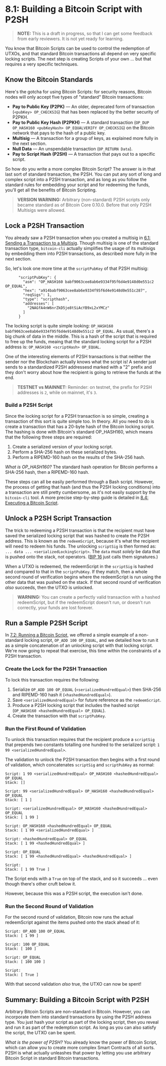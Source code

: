 # 8.1: Building a Bitcoin Script with P2SH

> **NOTE:** This is a draft in progress, so that I can get some feedback from early reviewers. It is not yet ready for learning.

You know that Bitcoin Scripts can be used to control the redemption of UTXOs, and that standard Bitcoin transactions all depend on very specific locking scripts. The next step is creating Scripts of your own ... but that requires a very specific techniques.

## Know the Bitcoin Standards

Here's the gotcha for using Bitcoin Scripts: for security reasons, Bitcoin nodes will only accept five types of "standard" Bitcoin transactions:

* __Pay to Public Key (P2PK)__ — An older, deprecated form of transaction (`<pubKey> OP_CHECKSIG`) that has been replaced by the better security of P2PKH.
* __Pay to Public Key Hash (P2PKH)__ — A standard transaction (`OP_DUP OP_HASH160 <pubKeyHash> OP_EQUALVERIFY OP_CHECKSIG`) on the Bitcoin network that pays to the hash of a public key.
* __Multisig__ — A transaction for a group of keys, as explained more fully in the next section.
* __Null Data__ — An unspendable transaction (`OP_RETURN Data`).
* __Pay to Script Hash (P2SH)__ — A transaction that pays out to a specific script.

So how do you write a more complex Bitcoin Script? The answer is in that last sort of standard transaction, the P2SH. You can put any sort of long and complex script into a P2SH transaction, and as long as you follow the standard rules for embedding your script and for redeeming the funds, you'll get all the benefits of Bitcoin Scripting.

> **VERSION WARNING:** Arbitrary (non-standard) P2SH scripts only became standard as of Bitcoin Core 0.10.0. Before that only P2SH Multisigs were allowed.

## Lock a P2SH Transaction

You already saw a P2SH transaction when you created a multisig in [6.1: Sending a Transaction to a Multisig](6_1_Sending_a_Transaction_to_a_Multisig.md). Though multisig is one of the standard transaction type, `bitcoin-cli` actually simplifies the usage of its multisigs by embedding them into P2SH transactions, as described more fully in the next section.

So, let's look one more time at the `scriptPubKey` of that P2SH multisig:
```
      "scriptPubKey": {
        "asm": "OP_HASH160 babf9063cee8ab6e9334f95f6d4e9148d0e551c2 OP_EQUAL",
        "hex": "a914babf9063cee8ab6e9334f95f6d4e9148d0e551c287",
        "reqSigs": 1,
        "type": "scripthash",
        "addresses": [
          "2NAGfA4nW6nrZkD5je8tSiAcYB9xL2xYMCz"
        ]
      }
```
The locking script is quite simple looking: `OP_HASH160 babf9063cee8ab6e9334f95f6d4e9148d0e551c2 OP_EQUAL`. As usual, there's a big chunk of data in the middle. This is a hash of the script that is required to free up the funds, meaing that the standard locking script for a P2SH address is: `OP_HASH160 <scriptHash> OP_EQUAL`.

One of the interesting elements of P2SH transactions is that neither the sender nor the Blockchain actually knows what the script is! A sender just sends to a standardized P2SH addressesd marked with a "2" prefix and they don't worry about how the recipient is going to retrieve the funds at the end.

> **TESTNET vs MAINNET:** Reminder: on testnet, the prefix for P2SH addresses is `2`, while on mainnet, it's `3`.

### Build a P2SH Script

Since the locking script for a P2SH transaction is so simple, creating a transaction of this sort is quite simple too. In theory. All you need to do is create a transaction that has a 20-byte hash of the Bitcoin locking script. The hashing is done with Bitcoin's standard OP_HASH160, which means that the following three steps are required:

1. Create a serialized version of your locking script.
2. Perform a SHA-256 hash on these serialized bytes.
3. Perform a RIPEMD-160 hash on the results of the SHA-256 hash.

_What is OP_HASH160?_ The standard hash operation for Bitcoin performs a SHA-256 hash, then a RIPEMD-160 hash.

These steps can all be easily performed through a Bash script. However, the process of getting that hash (and thus the P2SH locking conditions) into a transaction are still pretty cumbersome, as it's not easily support by the `bitcoin-cli` tool. A more precise step-by-step guide is detailed in [8.4: Executing a Bitcoin Script](8_4_Executing_a_Bitcoin_Script.md).

## Unlock a P2SH Script Transaction

The trick to redeeming a P2SH transaction is that the recipient must have saved the serialized locking script that was hashed to create the P2SH address. This is known as the `redeemScript`, because it's what the recipient will need to redeem his funds. The unlocking `scriptSig` is then formed as: `... data ... <serializedLockingScript>`. The `data` must _solely_ be data that is pushed onto the stack, not operators. ([BIP 16](https://github.com/bitcoin/bips/blob/master/bip-0016.mediawiki) just calls them signatures.)

When a UTXO is redeemed, the redeemScript in the `scriptSig` is hashed and compared to that in the `scriptPubKey`. If they match, then a whole second round of verification begins where the redeemScript is run using the other data that was pushed on the stack. If that second round of verification _also_ succeeds, then the UTXO is unlocked.

> **WARNING:** You can create a perfectly valid transaction with a hashed redeemScript, but if the redeemScript doesn't run, or doesn't run correctly, your funds are lost forever.

## Run a Sample P2SH Script

In [7.2: Running a Bitcoin Script](7_2_Running_a_Bitcoin_Script.md), we offered a simple example of a non-standard locking script, `OP_ADD 100 OP_EQUAL`, and we detailed how to run it as a simple concatenation of an unlocking script with that locking script. We're now going to repeat that exercise, this time within the constraints of a P2SH transaction.

### Create the Lock for the P2SH Transaction

To lock this transaction requires the following:

1. Serialize `OP_ADD 100 OP_EQUAL` (`<serializedHundredEqual>`) then SHA-256 and RIPEMD-160 hash it (`<hashedHundredEqual>`).
2. Save `<serializedHundredEqual>` for future reference as the `redeemScript`.
3. Produce a P2SH locking script that includes the hashed script (`OP_HASH160 <hashedHundredEqual> OP_EQUAL`).
4. Create the transaction with that `scriptPubKey`.

### Run the First Round of Validation

To unlock this transaction requires that the recipient produce a `scriptSig` that prepends two constants totalling one hundred to the serialized script: `1 99 <serializedHundredEqual>`.

The validation to unlock the P2SH transaction then begins with a first round of validation, which concatenates `scriptSig` and `scriptPubKey` as normal:
```
Script: 1 99 <serializedHundredEqual> OP_HASH160 <hashedHundredEqual> OP_EQUAL
Stack: []

Script: 99 <serializedHundredEqual> OP_HASH160 <hashedHundredEqual> OP_EQUAL
Stack: [ 1 ]

Script: <serializedHundredEqual> OP_HASH160 <hashedHundredEqual> OP_EQUAL
Stack: [ 1 99 ]

Script: OP_HASH160 <hashedHundredEqual> OP_EQUAL
Stack: [ 1 99 <serializedHundredEqual> ]

Script: <hashedHundredEqual> OP_EQUAL
Stack: [ 1 99 <hashedHundredEqual> ]

Script: OP_EQUAL
Stack: [ 1 99 <hashedHundredEqual> <hashedHundredEqual> ]

Script: 
Stack: [ 1 99 True ]
```
The Script ends with a `True` on top of the stack, and so it succeeds ... even though there's other cruft below it.

However, because this was a P2SH script, the execution isn't done. 

### Run the Second Round of Validation

For the second round of validation, Bitcoin now runs the actual redeemScript against the items pushed onto the stack ahead of it:

```
Script: OP_ADD 100 OP_EQUAL
Stack: [ 1 99 ]

Script: 100 OP_EQUAL
Stack: [ 100 ]

Script: OP_EQUAL
Stack: [ 100 100 ]

Script: 
Stack: [ True ]
```
With that second validation _also_ true, the UTXO can now be spent!

## Summary: Building a Bitcoin Script with P2SH

Arbitrary Bitcoin Scripts are non-standard in Bitcoin. However, you can incorporate them into standard transactions by using the P2SH address type. You just hash your script as part of the locking script, then you reveal and run it as part of the redemption script. As long as you can also satisfy the script, the UTXO can be spent. 

_What is the power of P2SH?_ You already know the power of Bitcoin Script, which can allow you to create more complex Smart Contracts of all sorts. P2SH is what actually unleashes that power by letting you use arbitrary Bitcoin Script in standard Bitcoin transactions.
